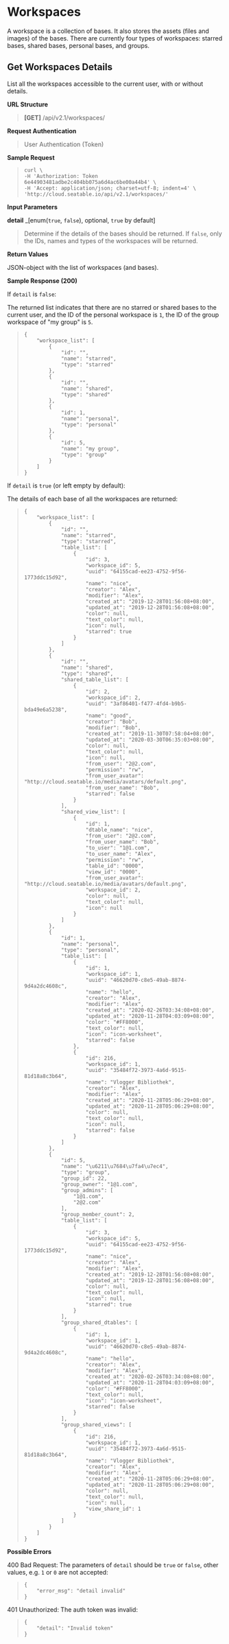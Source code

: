 # Workspaces

A workspace is a collection of bases. It also stores the assets (files and images) of the bases. There are currently four types of workspaces: starred bases, shared bases, personal bases, and groups.

## Get Workspaces Details

List all the workspaces accessible to the current user, with or without details.


**URL Structure**

> **\[GET]** /api/v2.1/workspaces/

**Request Authentication**

> User Authentication (Token)

**Sample Request**

> ```
> curl \
> -H 'Authorization: Token 6e44903481adbe2c404bb075a6d4ac6be00a44b4' \
> -H 'Accept: application/json; charset=utf-8; indent=4' \
> 'http://cloud.seatable.io/api/v2.1/workspaces/'
> ```


**Input Parameters**

**detail** _\[enum(`true`, `false`), optional, `true` by default]
> Determine if the details of the bases should be returned. If `false`, only the IDs, names and types of the workspaces will be returned.



**Return Values**

JSON-object with the list of workspaces (and bases).


**Sample Response (200)**

If `detail` is `false`:

The returned list indicates that there are no starred or shared bases to the current user, and the ID of the personal workspace is `1`, the ID of the group workspace of "my group" is `5`.
> ```
> {
>     "workspace_list": [
>         {
>             "id": "",
>             "name": "starred",
>             "type": "starred"
>         },
>         {
>             "id": "",
>             "name": "shared",
>             "type": "shared"
>         },
>         {
>             "id": 1,
>             "name": "personal",
>             "type": "personal"
>         },
>         {
>             "id": 5,
>             "name": "my group",
>             "type": "group"
>         }
>     ]
> }
> ```

If `detail` is `true` (or left empty by default):

The details of each base of all the workspaces are returned:
> ```
> {
>     "workspace_list": [
>         {
>             "id": "",
>             "name": "starred",
>             "type": "starred",
>             "table_list": [
>                 {
>                     "id": 3,
>                     "workspace_id": 5,
>                     "uuid": "64155cad-ee23-4752-9f56-1773ddc15d92",
>                     "name": "nice",
>                     "creator": "Alex",
>                     "modifier": "Alex",
>                     "created_at": "2019-12-28T01:56:08+08:00",
>                     "updated_at": "2019-12-28T01:56:08+08:00",
>                     "color": null,
>                     "text_color": null,
>                     "icon": null,
>                     "starred": true
>                 }
>             ]
>         },
>         {
>             "id": "",
>             "name": "shared",
>             "type": "shared",
>             "shared_table_list": [
>                 {
>                     "id": 2,
>                     "workspace_id": 2,
>                     "uuid": "3af86401-f477-4fd4-b9b5-bda49e6a5238",
>                     "name": "good",
>                     "creator": "Bob",
>                     "modifier": "Bob",
>                     "created_at": "2019-11-30T07:58:04+08:00",
>                     "updated_at": "2020-03-30T06:35:03+08:00",
>                     "color": null,
>                     "text_color": null,
>                     "icon": null,
>                     "from_user": "2@2.com",
>                     "permission": "rw",
>                     "from_user_avatar": "http://cloud.seatable.io/media/avatars/default.png",
>                     "from_user_name": "Bob",
>                     "starred": false
>                 }
>             ],
>             "shared_view_list": [
>                 {
>                     "id": 1,
>                     "dtable_name": "nice",
>                     "from_user": "2@2.com",
>                     "from_user_name": "Bob",
>                     "to_user": "1@1.com",
>                     "to_user_name": "Alex",
>                     "permission": "rw",
>                     "table_id": "0000",
>                     "view_id": "0000",
>                     "from_user_avatar": "http://cloud.seatable.io/media/avatars/default.png",
>                     "workspace_id": 2,
>                     "color": null,
>                     "text_color": null,
>                     "icon": null
>                 }
>             ]
>         },
>         {
>             "id": 1,
>             "name": "personal",
>             "type": "personal",
>             "table_list": [
>                 {
>                     "id": 1,
>                     "workspace_id": 1,
>                     "uuid": "46620d70-c8e5-49ab-8874-9d4a2dc4608c",
>                     "name": "hello",
>                     "creator": "Alex",
>                     "modifier": "Alex",
>                     "created_at": "2020-02-26T03:34:08+08:00",
>                     "updated_at": "2020-11-28T04:03:09+08:00",
>                     "color": "#FF8000",
>                     "text_color": null,
>                     "icon": "icon-worksheet",
>                     "starred": false
>                 },
>                 {
>                     "id": 216,
>                     "workspace_id": 1,
>                     "uuid": "35484f72-3973-4a6d-9515-81d18a8c3b64",
>                     "name": "Vlogger Bibliothek",
>                     "creator": "Alex",
>                     "modifier": "Alex",
>                     "created_at": "2020-11-28T05:06:29+08:00",
>                     "updated_at": "2020-11-28T05:06:29+08:00",
>                     "color": null,
>                     "text_color": null,
>                     "icon": null,
>                     "starred": false
>                 }
>             ]
>         },
>         {
>             "id": 5,
>             "name": "\u6211\u7684\u7fa4\u7ec4",
>             "type": "group",
>             "group_id": 22,
>             "group_owner": "1@1.com",
>             "group_admins": [
>                 "1@1.com",
>                 "2@2.com"
>             ],
>             "group_member_count": 2,
>             "table_list": [
>                 {
>                     "id": 3,
>                     "workspace_id": 5,
>                     "uuid": "64155cad-ee23-4752-9f56-1773ddc15d92",
>                     "name": "nice",
>                     "creator": "Alex",
>                     "modifier": "Alex",
>                     "created_at": "2019-12-28T01:56:08+08:00",
>                     "updated_at": "2019-12-28T01:56:08+08:00",
>                     "color": null,
>                     "text_color": null,
>                     "icon": null,
>                     "starred": true
>                 }
>             ],
>             "group_shared_dtables": [
>                 {
>                     "id": 1,
>                     "workspace_id": 1,
>                     "uuid": "46620d70-c8e5-49ab-8874-9d4a2dc4608c",
>                     "name": "hello",
>                     "creator": "Alex",
>                     "modifier": "Alex",
>                     "created_at": "2020-02-26T03:34:08+08:00",
>                     "updated_at": "2020-11-28T04:03:09+08:00",
>                     "color": "#FF8000",
>                     "text_color": null,
>                     "icon": "icon-worksheet",
>                     "starred": false
>                 }
>             ],
>             "group_shared_views": [
>                 {
>                     "id": 216,
>                     "workspace_id": 1,
>                     "uuid": "35484f72-3973-4a6d-9515-81d18a8c3b64",
>                     "name": "Vlogger Bibliothek",
>                     "creator": "Alex",
>                     "modifier": "Alex",
>                     "created_at": "2020-11-28T05:06:29+08:00",
>                     "updated_at": "2020-11-28T05:06:29+08:00",
>                     "color": null,
>                     "text_color": null,
>                     "icon": null,
>                     "view_share_id": 1
>                 }
>             ]
>         }
>     ]
> }
> ```



**Possible Errors**

400 Bad Request: The parameters of `detail` should be `true` or `false`, other values, e.g. `1` or `0` are not accepted:
> ```
> {
>     "error_msg": "detail invalid"
> }
> ```

401 Unauthorized: The auth token was invalid:
> ```
> {
>     "detail": "Invalid token"
> }
> ```


